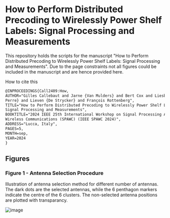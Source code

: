 # How to Perform Distributed Precoding to Wirelessly Power Shelf Labels: Signal Processing and Measurements

This repository holds the scripts for the manuscript "How to Perform Distributed Precoding to Wirelessly Power Shelf Labels: Signal Processing and Measurements".
Due to the page constraints not all figures could be included in the manuscript and are hence provided here.

How to cite this
```latex
@INPROCEEDINGS{Call2409:How,
AUTHOR="Gilles Callebaut and Jarne {Van Mulders} and Bert Cox and Liesbet {Van der
Perre} and Lieven {De Strycker} and François Rottenberg",
TITLE="How to Perform Distributed Precoding to Wirelessly Power Shelf Labels:
Signal Processing and Measurements",
BOOKTITLE="2024 IEEE 25th International Workshop on Signal Processing Advances in
Wireless Communications (SPAWC) (IEEE SPAWC 2024)",
ADDRESS="Lucca, Italy",
PAGES=5,
MONTH=sep,
YEAR=2024
}

```


## Figures


### Figure 1 - Antenna Selection Procedure

Illustration of antenna selection method for different number of antennas. 
The dark dots are the selected antennas, while the 6 penthagon markers indicate the centre of the 6 clusters. 
The non-selected antenna positions are plotted with transparancy.

![image](https://github.com/wavecore-research/distributed-WPT-SPAWC2024/assets/8626571/6d1ec652-82d0-4dc8-9e6d-08559654242b)



